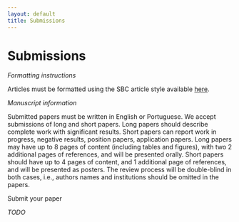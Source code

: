 ```yaml
---
layout: default
title: Submissions
---
```


# Submissions

_Formatting instructions_

Articles must be formatted using the SBC article style available
[here](http://www.sbc.org.br/documentos-da-sbc/summary/169-templates-para-artigos-e-capitulos-de-livros/878-modelosparapublicaodeartigos).


_Manuscript information_

Submitted papers must be written in English or Portuguese. We accept
submissions of long and short papers. Long papers should describe
complete work with significant results. Short papers can report work
in progress, negative results, position papers, application
papers. Long papers may have up to 8 pages of content (including
tables and figures), with two 2 additional pages of references, and
will be presented orally. Short papers should have up to 4 pages of
content, and 1 additional page of references, and will be presented as
posters. The review process will be double-blind in both cases, i.e.,
authors names and institutions should be omitted in the papers.

Submit your paper

_TODO_
